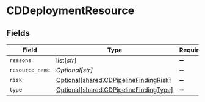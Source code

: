 # CDDeploymentResource


## Fields

| Field                                                                                      | Type                                                                                       | Required                                                                                   | Description                                                                                |
| ------------------------------------------------------------------------------------------ | ------------------------------------------------------------------------------------------ | ------------------------------------------------------------------------------------------ | ------------------------------------------------------------------------------------------ |
| `reasons`                                                                                  | list[*str*]                                                                                | :heavy_minus_sign:                                                                         | N/A                                                                                        |
| `resource_name`                                                                            | *Optional[str]*                                                                            | :heavy_minus_sign:                                                                         | N/A                                                                                        |
| `risk`                                                                                     | [Optional[shared.CDPipelineFindingRisk]](undefined/models/shared/cdpipelinefindingrisk.md) | :heavy_minus_sign:                                                                         | N/A                                                                                        |
| `type`                                                                                     | [Optional[shared.CDPipelineFindingType]](undefined/models/shared/cdpipelinefindingtype.md) | :heavy_minus_sign:                                                                         | N/A                                                                                        |